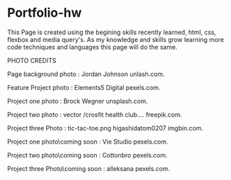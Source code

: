 # Portfolio-hw
 This Page is created using the begining skills recently learned, html, css, flexbox and media query's.  As my knowledge and skills grow learning more code techniques and languages this page will do the same. 


 PHOTO CREDITS

 Page background photo : Jordan Johnson unlash.com.

 Feature Project photo : Elements5 Digital  pexels.com.

 Project one photo : Brock Wegner  unsplash.com. 

 Project two photo : vector /crosfit health club....  freepik.com.

 Project three Photo : tic-tac-toe.png  higashidatom0207  imgbin.com.

 Project one photo\coming soon :  Vie Studio pexels.com.

 Project two photo\coming soon :  Cottonbro pexels.com.
 
 Project three Photo\coming soon :  alleksana pexels.com.
